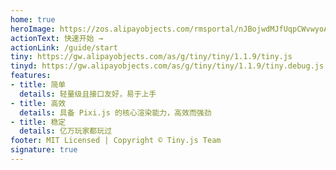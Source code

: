 ```yaml
---
home: true
heroImage: https://zos.alipayobjects.com/rmsportal/nJBojwdMJfUqpCWvwyoA.png@160w
actionText: 快速开始 →
actionLink: /guide/start
tiny: https://gw.alipayobjects.com/as/g/tiny/tiny/1.1.9/tiny.js
tinyd: https://gw.alipayobjects.com/as/g/tiny/tiny/1.1.9/tiny.debug.js
features:
- title: 简单
  details: 轻量级且接口友好，易于上手
- title: 高效
  details: 具备 Pixi.js 的核心渲染能力，高效而强劲
- title: 稳定
  details: 亿万玩家都玩过
footer: MIT Licensed | Copyright © Tiny.js Team
signature: true
---
```

